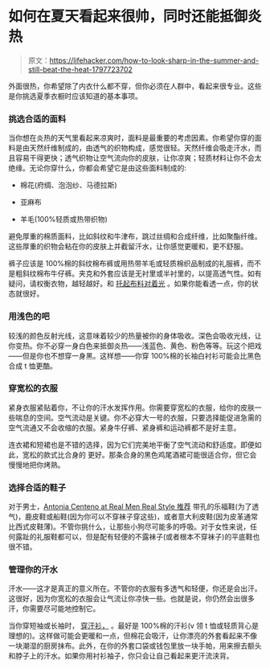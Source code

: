 # 如何在夏天看起来很帅，同时还能抵御炎热

> 原文：<https://lifehacker.com/how-to-look-sharp-in-the-summer-and-still-beat-the-heat-1797723702>

外面很热，你希望除了内衣什么都不穿，但你必须在人群中，看起来很专业。这些是你挑选夏季衣橱时应该知道的基本事项。



### 挑选合适的面料

当你想在炎热的天气里看起来凉爽时，面料是最重要的考虑因素。你希望你穿的面料是由天然纤维制成的，由透气的织物构成，感觉很轻。天然纤维会吸走汗水，而且容易干得更快；透气织物让空气流向你的皮肤，让你凉爽；轻质材料让你不会太绝缘。无论你穿什么，你都会希望它是由这些面料制成的:

*   棉花(府绸、泡泡纱、马德拉斯)

*   亚麻布

*   羊毛(100%轻质或热带织物)

避免厚重的棉质面料，比如斜纹和牛津布，跳过丝绸和合成纤维，比如聚酯纤维。这些厚重的织物会粘在你的皮肤上并截留汗水，让你感觉更暖和，更不舒服。

裤子应该是 100%棉的斜纹棉布裤或用热带羊毛或轻质棉织品制成的礼服裤，而不是粗斜纹棉布牛仔裤。夹克和外套应该是无衬里或半衬里的，以提高透气性。如有疑问，请权衡衣物，越轻越好。和 [托起布料对着光](http://www.realmenrealstyle.com/dress-smart-hot-weather/) 。如果你能看透一点，你的状态就很好。

### 用浅色的吧

较浅的颜色反射光线，这意味着较少的热量被你的身体吸收。深色会吸收光线，让你变热。你不必穿一身白色来抵御炎热——浅蓝色、黄色、粉色等等。玩这个把戏——但是你也不想穿一身黑。这样想——你穿 100%棉的长袖白衬衫可能会比黑色合成 t 恤更酷。

### 穿宽松的衣服

紧身衣服紧贴着你，不让你的汗水发挥作用。你需要穿宽松的衣服，给你的皮肤一些喘息的空间。空气流动是关键。你不必穿大一号的衣服，只要选择能促进急需的空气流通又不会收缩的衣服。紧身牛仔裤、紧身裤和运动裤都不是好主意。

连衣裙和短裙也是不错的选择，因为它们完美地平衡了空气流动和舒适度。即便如此，宽松的款式比合身的 更好。那条合身的黑色鸡尾酒裙可能很适合你，但它会慢慢地把你烤熟。

### 选择合适的鞋子

对于男士，[Antonia Centeno at Real Men Real Style 推荐](http://www.realmenrealstyle.com/dress-smart-hot-weather/) 带孔的乐福鞋(为了透气)，鹿皮鞋或船鞋(因为你可以不穿袜子穿这些)，或者意大利皮鞋(因为皮革通常比西式皮鞋薄)。不管你挑什么，让那些小狗尽可能多的呼吸。对于女性来说，任何露趾的礼服鞋都可以，但是配有轻便的不露袜子(或者根本不穿袜子)的平底鞋也很不错。

### **管理你的汗水**

汗水——这才是真正的意义所在。不管你的衣服有多透气和轻便，你还是会出汗。这很好，因为你宽松的衣服会让气流让你凉快一些。也就是说，你仍然会出很多汗，你需要尽可能地控制它。

当你穿短袖或长袖时， [穿汗衫，](https://lifehacker.com/how-to-deal-with-excessive-sweat-problems-1656780416) 。最好是 100%棉的汗衫(v 领 t 恤或轻质背心是理想的)。这样做可能会更暖和一点，但棉花会吸汗，让你漂亮的外套看起来不像一块潮湿的厨房抹布。此外，在你的外套口袋或钱包里放一块手帕，用来擦去额头和脖子上的汗水。如果你用衬衫袖子，你只会让自己看起来更汗流浃背。